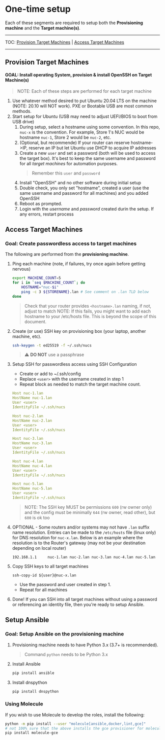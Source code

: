 # One-time setup

Each of these segments are required to setup both the **Provisioning machine** and the **Target machine(s)**.

---

TOC: [Provision Target Machines](#provision-target-machines) | [ Access Target Machines ](#access-target-machines)

---

## Provision Target Machines

#### GOAL: Install operating System, provision & install OpenSSH on Target Machine(s)

> NOTE: Each of these steps are performed for each target machine

1. Use whatever method desired to put Ubuntu 20.04 LTS on the machine (NOTE: 20.10 will NOT work). PXE or Bootable USB are most common methods.
1. Start setup for Ubuntu (USB may need to adjust UEFI/BIOS to boot from USB drive)
    1. During setup, select a hostname using some convention. In this repo, `nuc-x` is the convention. For example, Store 1's NUC would be hostname `nuc-1`, Store 2 would be `nuc-2`, etc.
    1. (Optional, but recommende) If your router can reserve hostname->IP, reserve an IP but let Ubuntu use DHCP to acquire IP addresses
    1. Create a new `user` and set a password (both will be used to access the target box). It's best to keep the same username and password for all *target machines* for automation purposes.
        > Remember this `user` and `password`
    1. Install "OpenSSH" and no other software during initial setup
    1. Double check, you only set "hostname", created a user (use the same username and password for all machines) and you added OpenSSH
    1. Reboot as prompted.
    1. Login with the *username* and *password* created durin the setup. If any errors, restart process

## Access Target Machines

### Goal: Create passwordless access to target machines

The following are performed from the **provisioning machine**.

1. Ping each machine (note, if failures, try once again before getting nervous)
    ```bash
    export MACHINE_COUNT=5
    for i in `seq $MACHINE_COUNT`; do
        HOSTNAME="nuc-$i"
        ping -c 3 ${STORENAME}.lan # See comment on .lan TLD below
    done
    ```
    > Check that your router provides `<hostname>.lan` naming, if not, adjust to match
    > NOTE: If this fails, you might want to add each hostname to your /etc/hosts file. This is beyond the scope of this document.

1. Create (or use) SSH key on provisioning box (your laptop, another machine, etc).
    ```bash
    ssh-keygen -t ed25519 -f ~/.ssh/nucs
    ```
    > :warning: **DO NOT** use a passphrase

1. Setup SSH for passwordless access using SSH Configuration
    * Create or add to ~/.ssh/config
    * Replace `<user>` with the username created in step 1
    * Repeat block as needed to match the target machine count.
    ```yaml
    Host nuc-1.lan
    HostName nuc-1.lan
    User <user>
    IdentityFile ~/.ssh/nucs

    Host nuc-2.lan
    HostName nuc-2.lan
    User <user>
    IdentityFile ~/.ssh/nucs

    Host nuc-3.lan
    HostName nuc-3.lan
    User <user>
    IdentityFile ~/.ssh/nucs

    Host nuc-4.lan
    HostName nuc-4.lan
    User <user>
    IdentityFile ~/.ssh/nucs

    Host nuc-5.lan
    HostName nuc-5.lan
    User <user>
    IdentityFile ~/.ssh/nucs
    ```

    > NOTE: The SSH key MUST be permissions `600` (rw owner only) and the config must be minimally `644` (rw owner, read other), but `600` is ok too

1. OPTIONAL - Some routers and/or systems may not have `.lan` suffix name resolution. Entries can be made to the `/etc/hosts` file (linux only) for DNS resolution for `nuc-x.lan`. Below is an example where the resolution is to the Router's gateway (may not be your destination depending on local router)

    ```
    192.168.1.1     nuc-1.lan nuc-2.lan nuc-3.lan nuc-4.lan nuc-5.lan
    ```

1. Copy SSH keys to all target machines
    ```
    ssh-copy-id ${user}@nuc-x.lan
    ```
    * Use the password and user created in step 1.
    * Repeat for all machines
1. Done! If you can SSH into all target machines without using a password or referencing an identity file, then you're ready to setup Ansible.

## Setup Ansible

### Goal: Setup Ansible on the provisioning machine

1. Provisioning machine needs to have Python 3.x (3.7+ is recommended).
    > Command `python` needs to be Python 3.x

1. Install Ansible
    ```bash
    pip install ansible
    ```
1. Install dnspython
    ```bash
    pip install dnspython
    ```

### Using Molecule



If you wish to use Molecule to develop the roles, install the following:

```bash
python -m pip install --user "molecule[ansible,docker,lint,gce]"
# not 100% sure that the above installs the gce provisioner for molecule, so repeat just in case
pip install molecule-gce
```
